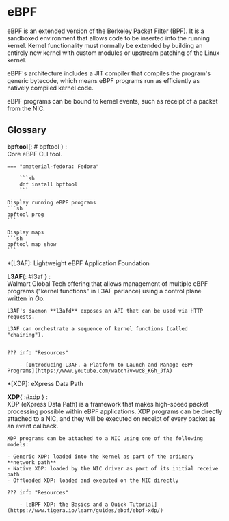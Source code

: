 # eBPF

eBPF is an extended version of the Berkeley Packet Filter (BPF). 
It is a sandboxed environment that allows code to be inserted into the running kernel. 
Kernel functionality must normally be extended by building an entirely new kernel with custom modules or upstream patching of the Linux kernel.

eBPF's architecture includes a JIT compiler that compiles the program's generic bytecode, which means eBPF programs run as efficiently as natively compiled kernel code.

eBPF programs can be bound to kernel events, such as receipt of a packet from the NIC.



## Glossary

**bpftool**{: # bpftool }
:   
    Core eBPF CLI tool.

    === ":material-fedora: Fedora"

        ```sh
        dnf install bpftool
        ```

    Display running eBPF programs 
    ```sh
    bpftool prog
    ```

    Display maps
    ```sh
    bpftool map show
    ```

*[L3AF]: Lightweight eBPF Application Foundation

**L3AF**{: #l3af }
:   
    Walmart Global Tech offering that allows management of multiple eBPF programs ("kernel functions" in L3AF parlance) using a control plane written in Go.

    L3AF's daemon **l3afd** exposes an API that can be used via HTTP requests.

    L3AF can orchestrate a sequence of kernel functions (called "chaining").


    ??? info "Resources"

        - [Introducing L3AF, a Platform to Launch and Manage eBPF Programs](https://www.youtube.com/watch?v=wc8_KGh_JfA)

*[XDP]: eXpress Data Path

**XDP**{ :#xdp }
:   
    XDP (eXpress Data Path) is a framework that makes high-speed packet processing possible within eBPF applications.
    XDP programs can be directly attached to a NIC, and they will be executed on receipt of every packet as an event callback.

    XDP programs can be attached to a NIC using one of the following models:
    
    - Generic XDP: loaded into the kernel as part of the ordinary **network path**
    - Native XDP: loaded by the NIC driver as part of its initial receive path
    - Offloaded XDP: loaded and executed on the NIC directly

    ??? info "Resources"

        - [eBPF XDP: the Basics and a Quick Tutorial](https://www.tigera.io/learn/guides/ebpf/ebpf-xdp/)